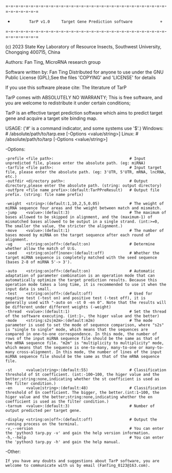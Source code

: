 =-=-=-=-=-=-=-=-=-=-=-=-=-=-=-=-=-=-=-=-=-=-=-=-=-=-=-=-=-=-=-=-=-=-=-=-=-=-=
   +            TarP v1.0     Target Gene Prediction software            +   
=-=-=-=-=-=-=-=-=-=-=-=-=-=-=-=-=-=-=-=-=-=-=-=-=-=-=-=-=-=-=-=-=-=-=-=-=-=-=

(c) 2023 State Key Laboratory of Resource Insects, Southwest University, Chongqing 400715, China

Authors: Fan Ting, MicroRNA research group

Software written by: Fan Ting
Distributed for anyone to use under the GNU Public License (GPL),See the files 'COPYING' and 'LICENSE' for details

If you use this software please cite:
The literature of TarP

TarP comes with ABSOLUTELY NO WARRANTY;
This is free software, and you are welcome to redistribute it under certain conditions;

TarP is an effective target prediction software which aims to predict target gene and acquire a target site binding map.


USAGE:	('#' is a command indicator, and some systems use '$'.)
    Windows:
        # /absolute/path/to/tarp.exe [-Options <value/string>]
    Linux:
        # /absolute/path/to/tarp [-Options <value/string>]


-Options:

    -prefile <file path>:                                 # Input unpredicted file, please enter the absolute path. (eg: miRNA)
    -tarfile <file path>:                                 # Input target file, please enter the absolute path. (eg: 3'UTR, 5'UTR, mRNA, lncRNA, etc.)
    -outfdir <directory path>:                            # Output directory,please enter the absolute path. (string: output directory)
    -outfpre <file name prefix>:(default:TarPPreResult)   # Output file prefix. (string: file name prefix)
    
    -weight  <string>:(default:1,10,2,5,0.05)             # The weight of miRNA sequence four areas and the weight between match and mismatch.
    -jump    <value>:(default:3)                          # The maximum of bases allowed to be skipped in alignment, and the (maximum-1) of mismatched bases allowed to be output in a single strand. (int:>=0, The smaller the value, the stricter the alignment.)
    -move    <value>:(default:1)                          # The number of bases moved by miRNA on the target sequence after each round of alignment.
    -ug      <string:on|off>:(default:on)                 # Determine whether allow the match of U:G.
    -seed    <string:on|off|none>:(default:off)           # Whether the target miRNA sequence is completely matched with the seed sequence (bases 2-8 of miRNA 5'-> 3').
    
    -auto    <string:on|off>:(default:on)                 # Automatic adaptation of parameter combination is an operation mode that can automatically optimize the target prediction results. Because this operation mode takes a long time, it is recommended to use it when the input data is small.
    -test    <string:on|off>:(default:off)                # Used for negative test (-test on) and positive test (-test off), it is generally used with "-auto on -st 0 -en 0". Note that the results will be different under different weights (-weight)
    -thread  <value>:(default:1)                          # Set the thread of the software executing. (int:1~, the higer value and the better)
    -mode    <string:s2s|m2m>:(default:m2m)               # The mode parameter is used to set the mode of sequence comparison, where "s2s" is "single to single" mode, which means that the sequences are compared in one-to-one correspondence. In this mode, the number of rows of the input miRNA sequence file should be the same as that of the mRNA sequence file. "m2m" is "multiplicity to multiplicity" mode, which means that the sequence is one-to-many, many-to-one or many-to-many cross-alignment. In this mode, the number of lines of the input miRNA sequence file should be the same as that of the mRNA sequence file.
    
    -st      <value|string>:(default:55)                  # Classification threshold of St coefficient. (int:-100~100, the higer value and the better;string:none,indicating whether the st coefficient is used as the filter condition.)
    -en      <value|string>:(default:48)                  # Classification threshold of En coefficient. The bigger, the better.(int:1~100, the higer value and the better;string:none,indicating whether the en coefficient is used as the filter condition.)
    -tarnum  <value>:(default:3)                          # Number of output predicted per target gene.
   
    -display <string:on|off>:(default:off)                # Output the running process on the terminal.
    -v,--version                                          # You can enter the 'python3 tarp.py -v' and gain the help version information.
    -h,--help                                             # You can enter the 'python3 tarp.py -h' and gain the help manual.


-Other:

    If you have any doubts and suggestions about TarP software, you are welcome to communicate with us by email (FanTing_0123@163.com).
